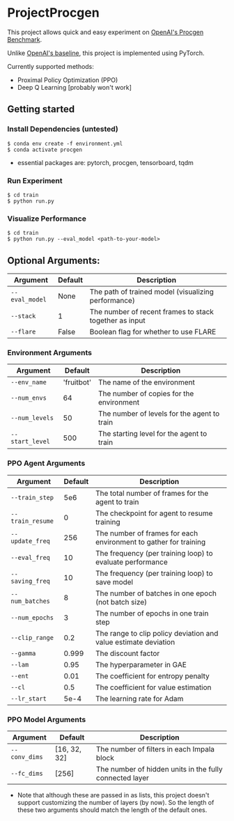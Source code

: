# ProjectProcgen

This project allows quick and easy experiment on [OpenAI's Procgen Benchmark](https://github.com/openai/procgen).

Unlike [OpenAI's baseline](https://github.com/openai/baselines), this project is implemented using PyTorch.

Currently supported methods:
- Proximal Policy Optimization (PPO)
- Deep Q Learning [probably won't work]

## Getting started
### Install Dependencies (untested)
```shell
$ conda env create -f environment.yml
$ conda activate procgen
```
- essential packages are: pytorch, procgen, tensorboard, tqdm
### Run Experiment
```shell
$ cd train
$ python run.py
```
### Visualize Performance
```shell
$ cd train
$ python run.py --eval_model <path-to-your-model>
```

## Optional Arguments:
| Argument | Default | Description |
| -- | --- | --- |
| `--eval_model` | None | The path of trained model (visualizing performance) |
| `--stack` | 1 | The number of recent frames to stack together as input |
| `--flare` | False | Boolean flag for whether to use FLARE |
### Environment Arguments
| Argument | Default | Description |
| -- | --- | --- |
| `--env_name` | 'fruitbot' | The name of the environment |
| `--num_envs` | 64 | The number of copies for the environment |
| `--num_levels` | 50 | The number of levels for the agent to train |
| `--start_level` | 500 | The starting level for the agent to train |

### PPO Agent Arguments
| Argument | Default | Description |
| -- | --- | --- |
| `--train_step` | 5e6 | The total number of frames for the agent to train |
| `--train_resume` | 0 | The checkpoint for agent to resume training |
| `--update_freq` | 256 | The number of frames for each environment to gather for training |
| `--eval_freq` | 10 | The frequency (per training loop) to evaluate performance |
| `--saving_freq` | 10 | The frequency (per training loop) to save model |
| `--num_batches` | 8 | The number of batches in one epoch (not batch size) |
| `--num_epochs` | 3 | The number of epochs in one train step |
| `--clip_range` | 0.2 | The range to clip policy deviation and value estimate deviation |
| `--gamma` | 0.999 | The discount factor |
| `--lam` | 0.95 | The hyperparameter in GAE |
| `--ent` | 0.01 | The coefficient for entropy penalty |
| `--cl` | 0.5 | The coefficient for value estimation |
| `--lr_start` | 5e-4 | The learning rate for Adam |

### PPO Model Arguments
| Argument | Default | Description |
| -- | --- | --- |
| `--conv_dims` | [16, 32, 32] | The number of filters in each Impala block |
| `--fc_dims` | [256] | The number of hidden units in the fully connected layer
- Note that although these are passed in as lists, this project doesn't support customizing the number of layers (by now). So the length of these two arguments should match the length of the default ones.